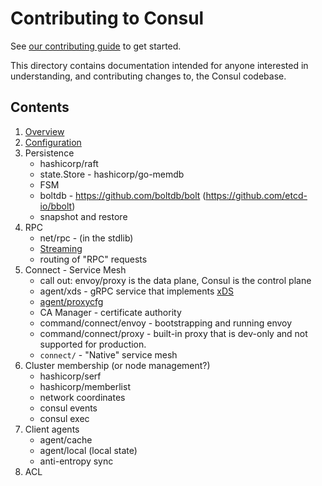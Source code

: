 # Contributing to Consul

See [our contributing guide](../.github/CONTRIBUTING.md) to get started.

This directory contains documentation intended for anyone interested in
understanding, and contributing changes to, the Consul codebase.

## Contents

1. [Overview](./INTERNALS.md)
2. [Configuration](./checklist-adding-config-fields.md)
3. Persistence
   - hashicorp/raft
   - state.Store - hashicorp/go-memdb
   - FSM
   - boltdb - https://github.com/boltdb/bolt (https://github.com/etcd-io/bbolt)
   - snapshot and restore
4. RPC
   - net/rpc - (in the stdlib)
   - [Streaming](./streaming)
   - routing of "RPC" requests
5. Connect - Service Mesh
   - call out: envoy/proxy is the data plane, Consul is the control plane
   - agent/xds - gRPC service that implements
     [xDS](https://www.envoyproxy.io/docs/envoy/latest/api-docs/xds_protocol)
   - [agent/proxycfg](https://github.com/hashicorp/consul/blob/master/agent/proxycfg/proxycfg.go)
   - CA Manager - certificate authority
   - command/connect/envoy - bootstrapping and running envoy
   - command/connect/proxy - built-in proxy that is dev-only and not supported 
     for production.
   - `connect/` - "Native" service mesh
6. Cluster membership (or node management?)
   - hashicorp/serf
   - hashicorp/memberlist
   - network coordinates
   - consul events
   - consul exec
7. Client agents
   - agent/cache
   - agent/local (local state)
   - anti-entropy sync
8. ACL
